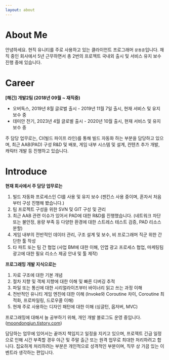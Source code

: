 ```yaml
---
layout: about 
---
```


# About Me
안녕하세요. 현직 유니티를 주로 사용하고 있는 클라이언트 프로그래머 `문동준`입니다. 재직 중인 회사에서 5년 근무하면서 총 2번의 프로젝트 국내외 출시 및 서비스 유지 보수 진행 중에 있습니다.
<br/>

# Career
**[해긴] 개발2팀 (2018년 09월 ~ 재직중)**
* 오버독스, 2019년 8월 글로벌 출시 - 2019년 11월 7일 출시, 현재 서비스 및 유지 보수 중   
* 데미안 전기, 2023년 4월 글로벌 출시 - 2020년 10월 출시, 현재 서비스 및 유지 보수 중 

주 담당 업무로는, CI(빌드 파이프 라인)를 통해 빌드 자동화 하는 부분을 담당하고 있으며, 최근 AAB(PAD) 구성 R&D 및 배포, 게임 내부 시스템 및 설계, 컨텐츠 추가 개발, 캐릭터 개발 등 진행하고 있습니다.
<br/>

# Introduce
**현재 회사에서 주 담당 업무로는**
1. 빌드 자동화 프로세스인 CI를 사용 및 유지 보수 (젠킨스 사용 중이며, 혼자서 처음부터 구성 진행해 봤습니다.)
2. 팀 프로젝트 구성을 위한 SVN 및 GIT 구성 및 관리
3. 최근 AAB 관련 이슈가 있어서 PAD에 대한 R&D를 진행했습니다. (네트워크 차단 또는 불안정, 용량 부족 등 다양한 환경에 대한 스트레스 테스트 검증, PAD 리소스 분할)
4. 게임 내부의 전반적인 데이터 관리, 구조 설계 및 보수, 비 프로그래머 직군 위한 간단한 툴 작성
5. 타 파트 또는 팀 간 협업 (사업 BM에 대한 이해, 인앱 광고 프로세스 협업, 마케팅팀 광고에 대한 필요 리소스 제공 안내 및 툴 제작)

**프로그래밍 개발 지식으로는**
1. 자료 구조에 대한 기본 개념
2. 절차 지향 및 객체 지향에 대한 이해 및 빠른 디버깅 추적
3. 파일 또는 통신에 대한 시리얼라이즈부터 바이너리 읽고 쓰는 과정 이해
4. 전반적인 유니티 게임 엔진에 대한 이해 (Invoke와 Coroutine 차이, Coroutine 최적화, 프로파일링, 드로우콜 이해)
5. 현재 주로 사용하는 디자인 패턴에 대한 이해 (싱글턴, 옵저버, MVC)

프로그래밍에 대해서 늘 공부하기 위해, 개인 개발 블로그도 운영 중입니다. ([moondongjun.tistory.com](https://moondongjun.tistory.com))

담당하는 업무에 있어서는 끝까지 책임지고 일정을 지키고 있으며, 프로젝트 긴급 일정으로 인해 시간 부족할 경우 야근 및 주말 출근 또는 원격 업무로 최대한 처리하려고 합니다. 집요하게 처리하려는 부분은 개인적으로 성격적인 부분이며, 직무 상 가끔 있는 이벤트라 생각하는 편입니다.

